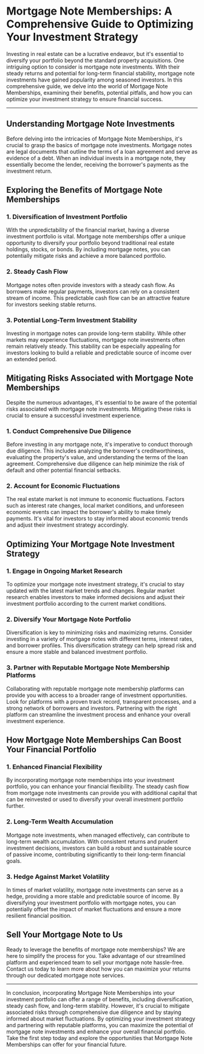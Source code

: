 # Mortgage Note Memberships: A Comprehensive Guide to Optimizing Your Investment Strategy

Investing in real estate can be a lucrative endeavor, but it's essential to diversify your portfolio beyond the standard property acquisitions. One intriguing option to consider is mortgage note investments. With their steady returns and potential for long-term financial stability, mortgage note investments have gained popularity among seasoned investors. In this comprehensive guide, we delve into the world of Mortgage Note Memberships, examining their benefits, potential pitfalls, and how you can optimize your investment strategy to ensure financial success.

---

## Understanding Mortgage Note Investments

Before delving into the intricacies of Mortgage Note Memberships, it's crucial to grasp the basics of mortgage note investments. Mortgage notes are legal documents that outline the terms of a loan agreement and serve as evidence of a debt. When an individual invests in a mortgage note, they essentially become the lender, receiving the borrower's payments as the investment return.

## Exploring the Benefits of Mortgage Note Memberships

### 1. Diversification of Investment Portfolio

With the unpredictability of the financial market, having a diverse investment portfolio is vital. Mortgage note memberships offer a unique opportunity to diversify your portfolio beyond traditional real estate holdings, stocks, or bonds. By including mortgage notes, you can potentially mitigate risks and achieve a more balanced portfolio.

### 2. Steady Cash Flow

Mortgage notes often provide investors with a steady cash flow. As borrowers make regular payments, investors can rely on a consistent stream of income. This predictable cash flow can be an attractive feature for investors seeking stable returns.

### 3. Potential Long-Term Investment Stability

Investing in mortgage notes can provide long-term stability. While other markets may experience fluctuations, mortgage note investments often remain relatively steady. This stability can be especially appealing for investors looking to build a reliable and predictable source of income over an extended period.

## Mitigating Risks Associated with Mortgage Note Memberships

Despite the numerous advantages, it's essential to be aware of the potential risks associated with mortgage note investments. Mitigating these risks is crucial to ensure a successful investment experience.

### 1. Conduct Comprehensive Due Diligence

Before investing in any mortgage note, it's imperative to conduct thorough due diligence. This includes analyzing the borrower's creditworthiness, evaluating the property's value, and understanding the terms of the loan agreement. Comprehensive due diligence can help minimize the risk of default and other potential financial setbacks.

### 2. Account for Economic Fluctuations

The real estate market is not immune to economic fluctuations. Factors such as interest rate changes, local market conditions, and unforeseen economic events can impact the borrower's ability to make timely payments. It's vital for investors to stay informed about economic trends and adjust their investment strategy accordingly.

## Optimizing Your Mortgage Note Investment Strategy

### 1. Engage in Ongoing Market Research

To optimize your mortgage note investment strategy, it's crucial to stay updated with the latest market trends and changes. Regular market research enables investors to make informed decisions and adjust their investment portfolio according to the current market conditions.

### 2. Diversify Your Mortgage Note Portfolio

Diversification is key to minimizing risks and maximizing returns. Consider investing in a variety of mortgage notes with different terms, interest rates, and borrower profiles. This diversification strategy can help spread risk and ensure a more stable and balanced investment portfolio.

### 3. Partner with Reputable Mortgage Note Membership Platforms

Collaborating with reputable mortgage note membership platforms can provide you with access to a broader range of investment opportunities. Look for platforms with a proven track record, transparent processes, and a strong network of borrowers and investors. Partnering with the right platform can streamline the investment process and enhance your overall investment experience.

## How Mortgage Note Memberships Can Boost Your Financial Portfolio

### 1. Enhanced Financial Flexibility

By incorporating mortgage note memberships into your investment portfolio, you can enhance your financial flexibility. The steady cash flow from mortgage note investments can provide you with additional capital that can be reinvested or used to diversify your overall investment portfolio further.

### 2. Long-Term Wealth Accumulation

Mortgage note investments, when managed effectively, can contribute to long-term wealth accumulation. With consistent returns and prudent investment decisions, investors can build a robust and sustainable source of passive income, contributing significantly to their long-term financial goals.

### 3. Hedge Against Market Volatility

In times of market volatility, mortgage note investments can serve as a hedge, providing a more stable and predictable source of income. By diversifying your investment portfolio with mortgage notes, you can potentially offset the impact of market fluctuations and ensure a more resilient financial position.

## Sell Your Mortgage Note to Us

Ready to leverage the benefits of mortgage note memberships? We are here to simplify the process for you. Take advantage of our streamlined platform and experienced team to sell your mortgage note hassle-free. Contact us today to learn more about how you can maximize your returns through our dedicated mortgage note services.

---

In conclusion, incorporating Mortgage Note Memberships into your investment portfolio can offer a range of benefits, including diversification, steady cash flow, and long-term stability. However, it's crucial to mitigate associated risks through comprehensive due diligence and by staying informed about market fluctuations. By optimizing your investment strategy and partnering with reputable platforms, you can maximize the potential of mortgage note investments and enhance your overall financial portfolio. Take the first step today and explore the opportunities that Mortgage Note Memberships can offer for your financial future.
